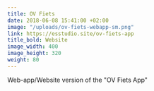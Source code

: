 ```yaml
---
title: OV Fiets
date: 2018-06-08 15:41:00 +02:00
image: "/uploads/ov-fiets-webapp-sm.png"
link: https://esstudio.site/ov-fiets-app
title_bold: Website
image_width: 400
image_height: 320
weight: 80
---
```


Web-app/Website version of the "OV Fiets App"